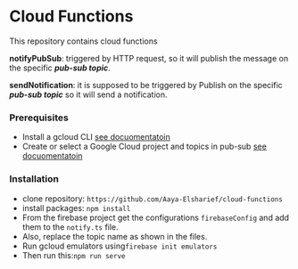 # Cloud Functions
This repository contains cloud functions
 
**notifyPubSub**: triggered by HTTP request, so it will publish the message on the specific ***pub-sub topic***.

**sendNotification**: it is supposed to be triggered by Publish on the specific ***pub-sub topic***
so it will send a notification.

### Prerequisites
* Install a gcloud CLI [see docuomentatoin](https://cloud.google.com/sdk/docs/install)
* Create or select a Google Cloud project and topics in pub-sub [see docuomentatoin](https://cloud.google.com/pubsub/docs/publish-receive-messages-client-library) 

### Installation
* clone repository: `https://github.com/Aaya-Elsharief/cloud-functions`
* install packages: `npm install`
* From the firebase project get the configurations `firebaseConfig` and add them to the `notify.ts` file.
* Also, replace the topic name as shown in the files.
* Run gcloud emulators using`firebase init emulators`
* Then run this:`npm run serve`
